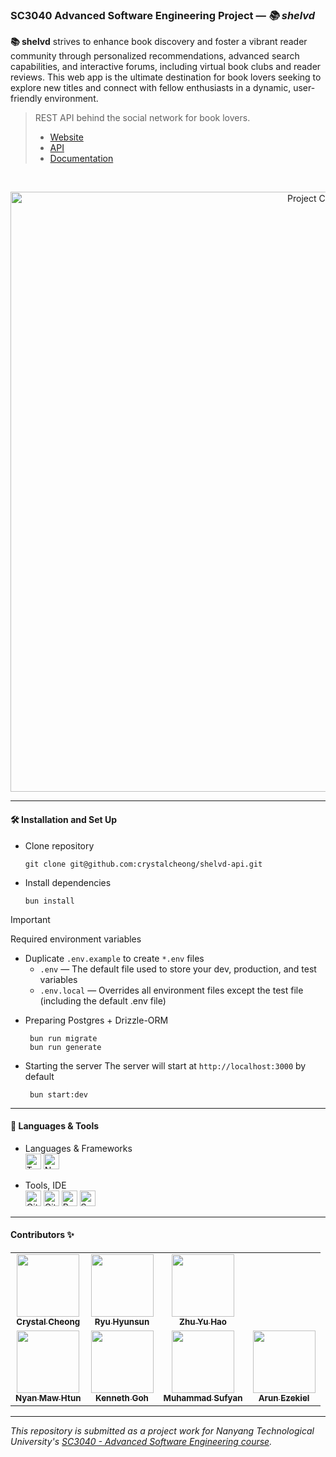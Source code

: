 ### SC3040 Advanced Software Engineering Project — _📚 shelvd_

**📚 shelvd** strives to enhance book discovery and foster a vibrant reader community through personalized recommendations, advanced search capabilities, and interactive forums, including virtual book clubs and reader reviews. This web app is the ultimate destination for book lovers seeking to explore new titles and connect with fellow enthusiasts in a dynamic, user-friendly environment.

> REST API behind the social network for book lovers.<br/>
>
> - [Website](https://shelvd.vercel.app)
> - [API](https://shelvd-api.onrender.com/api)
> - [Documentation](https://github.com/mawsters/docs)

<br/>

<p align="center">
  <img src="https://github.com/mawsters/api/assets/65748007/511c5a11-18c9-47a9-97eb-4224dbadbf7e" alt="Project Cover"
    width="960px"
  />
</p>

---

#### 🛠️ Installation and Set Up

- Clone repository

  ```
  git clone git@github.com:crystalcheong/shelvd-api.git
  ```

- Install dependencies
  ```
  bun install
  ```

> [!IMPORTANT]
> Required environment variables
> - Duplicate `.env.example` to create `*.env` files
>    - `.env` — The default file used to store your dev, production, and test variables
>    - `.env.local` — Overrides all environment files except the test file (including the default .env file)


- Preparing Postgres + Drizzle-ORM

  ```
   bun run migrate
   bun run generate
  ```

- Starting the server
  The server will start at `http://localhost:3000` by default
  ```
   bun start:dev
  ```

---

#### 🧰 Languages & Tools

- Languages & Frameworks<br/>
  <img alt="Typescript" src="https://img.shields.io/badge/TypeScript-007ACC?style=for-the-badge&logo=typescript&logoColor=white" height="25"/>
  <img alt="NestJS" src="https://img.shields.io/badge/nestjs-E0234E?style=for-the-badge&logo=nestjs&logoColor=white" height="25"/>

- Tools, IDE <br/>
  <img alt="Github" src="https://img.shields.io/badge/GitHub-100000?style=for-the-badge&logo=github&logoColor=white" height="25"/>
  <img alt="Github Actions" src="https://img.shields.io/badge/GitHub_Actions-2088FF?style=for-the-badge&logo=github-actions&logoColor=white" height="25"/>
  <img alt="Render" src="https://img.shields.io/badge/Render-46E3B7?style=for-the-badge&logo=render&logoColor=white" height="25"/>
  <img alt="Supbase" src="https://img.shields.io/badge/Supabase-181818?style=for-the-badge&logo=supabase&logoColor=white" height="25"/>


---

#### Contributors ✨

<table>
  <tr>
    <td align="center"><a href="https://github.com/crystalcheong"  target="_blank"><img src="https://avatars.githubusercontent.com/u/65748007?v=4?s=100" width="100px;" alt=""/><br /><sub><b>Crystal Cheong</b></sub></a><br /></td>
    <td align="center"><a href="https://github.com/hyunsunryu2020" target="_blank"><img src="https://avatars.githubusercontent.com/u/101242965?v=4?s=100" width="100px;" alt=""/><br /><sub><b>Ryu Hyunsun</b></sub></a><br /></td>
    <td align="center"><a href="https://github.com/yuhaopro" target="_blank"><img src="https://avatars.githubusercontent.com/u/64051449?v=4?s=100" width="100px;" alt=""/><br /><sub><b>Zhu Yu Hao</b></sub></a><br /></td>
  </tr>
  <tr>
    <td align="center"><a href="https://github.com/NyanMaw" target="_blank"><img src="https://avatars.githubusercontent.com/u/85445638?v=4?s=100" width="100px;" alt=""/><br /><sub><b>Nyan Maw Htun</b></sub></a><br /></td>
    <td align="center"><a href="https://github.com/Kennethgjw" target="_blank"><img src="https://avatars.githubusercontent.com/u/102150867?v=4?s=100" width="100px;" alt=""/><br /><sub><b>Kenneth Goh</b></sub></a><br /></td>
    <td align="center"><a href="https://github.com/sufyanjais" target="_blank"><img src="https://avatars.githubusercontent.com/u/37979114?v=4?s=100" width="100px;" alt=""/><br /><sub><b>Muhammad Sufyan</b></sub></a><br /></td>
  <td align="center"><a href="https://github.com/arunezekiel98" target="_blank"><img src="https://avatars.githubusercontent.com/u/124077159?v=4?s=100" width="100px;" alt=""/><br /><sub><b>Arun Ezekiel</b></sub></a><br /></td>
  </tr>
</table>

---

_This repository is submitted as a project work for Nanyang Technological University's [SC3040 - Advanced Software Engineering course](https://www.nanyangmods.com/modules/cz3002-advanced-software-engineering-3-0-au/)._

